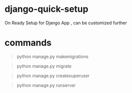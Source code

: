 # django-quick-setup

On Ready Setup for Django App , can be customized further

# commands

> python manage.py makemigrations

> python manage.py migrate

> python manage.py createsuperuser

> python manage.py runserver
